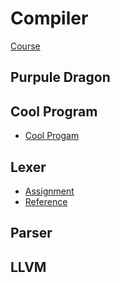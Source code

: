 # Compiler 

[Course](https://lagunita.stanford.edu/courses/Engineering/Compilers/Fall2014/course/)

## Purpule Dragon

## Cool Program

* [Cool Progam](./cool)

## Lexer
 
* [Assignment](cs143/cool/assignments/PA2/cool.flex)
* [Reference](https://lagunita.stanford.edu/courses/Engineering/Compilers/Fall2014/courseware/0a40e5575adf4310a4046e8500760cfc/57fc1da4e20b42248207b7944134f6df/?activate_block_id=i4x%3A%2F%2FEngineering%2FCompilers%2Fsequential%2F57fc1da4e20b42248207b7944134f6df)

## Parser


## LLVM
